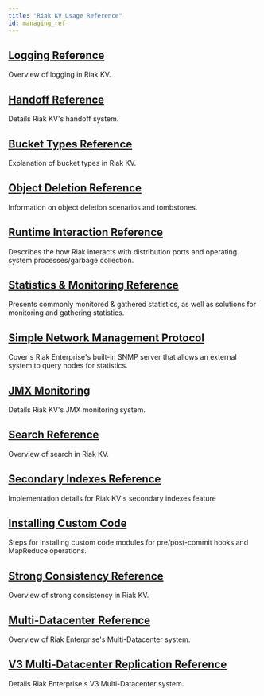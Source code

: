 ```yaml
---
title: "Riak KV Usage Reference"
id: managing_ref
---
```


[ref log]: ./logging.md
[ref handoff]: ./handoff.md
[ref bucket types]: ./bucket-types.md
[ref obj del]: ./object-deletion.md
[ref runtime]: ./runtime-interaction.md
[ref monitoring]: ./statistics-monitoring.md
[ref snmp]: ./snmp.md
[ref jmx]: ./jmx.md
[ref search]: ./search.md
[ref 2i]: ./secondary-indexes.md
[ref custom code]: ./custom-code.md
[ref strong consistency]: ./strong-consistency.md
[ref mdc]: ./multi-datacenter/index.md
[ref v3 mdc]: ./v3-multi-datacenter/index.md
[ref v2 mdc]: ./v2-multi-datacenter/index.md

## [Logging Reference][ref log]

Overview of logging in Riak KV.

## [Handoff Reference][ref handoff]

Details Riak KV's handoff system.

## [Bucket Types Reference][ref bucket types]

Explanation of bucket types in Riak KV.

## [Object Deletion Reference][ref obj del]

Information on object deletion scenarios and tombstones.

## [Runtime Interaction Reference][ref runtime]

Describes the how Riak interacts with distribution ports and operating system
processes/garbage collection.

## [Statistics & Monitoring Reference][ref monitoring]

Presents commonly monitored & gathered statistics, as well as solutions for monitoring and gathering statistics.

## [Simple Network Management Protocol][ref snmp]

Cover's Riak Enterprise's built-in SNMP server that allows an external system to query nodes for statistics.

## [JMX Monitoring][ref jmx]

Details Riak KV's JMX monitoring system.

## [Search Reference][ref search]

Overview of search in Riak KV.

## [Secondary Indexes Reference][ref 2i]

Implementation details for Riak KV's secondary indexes feature

## [Installing Custom Code][ref custom code]

Steps for installing custom code modules for pre/post-commit hooks and MapReduce operations.

## [Strong Consistency Reference][ref strong consistency]

Overview of strong consistency in Riak KV.

## [Multi-Datacenter Reference][ref mdc]

Overview of Riak Enterprise's Multi-Datacenter system.

## [V3 Multi-Datacenter Replication Reference][ref v3 mdc]

Details Riak Enterprise's V3 Multi-Datacenter system.